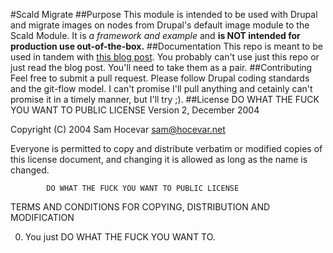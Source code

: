 #Scald Migrate
##Purpose
This module is intended to be used with Drupal and migrate images on nodes from Drupal's default image module to the Scald Module. It is *a framework and example* and **is NOT intended for production use out-of-the-box.**
##Documentation
This repo is meant to be used in tandem with [this blog post](http://www.elevartedthird.com). You probably can't use just this repo or just read the blog post. You'll need to take them as a pair.
##Contributing
Feel free to submit a pull request. Please follow Drupal coding standards and the git-flow model. I can't promise I'll pull anything and cetainly can't promise it in a timely manner, but I'll try ;).
##License
            DO WHAT THE FUCK YOU WANT TO PUBLIC LICENSE
                    Version 2, December 2004

 Copyright (C) 2004 Sam Hocevar <sam@hocevar.net>

 Everyone is permitted to copy and distribute verbatim or modified
 copies of this license document, and changing it is allowed as long
 as the name is changed.

            DO WHAT THE FUCK YOU WANT TO PUBLIC LICENSE
   TERMS AND CONDITIONS FOR COPYING, DISTRIBUTION AND MODIFICATION

  0. You just DO WHAT THE FUCK YOU WANT TO.
